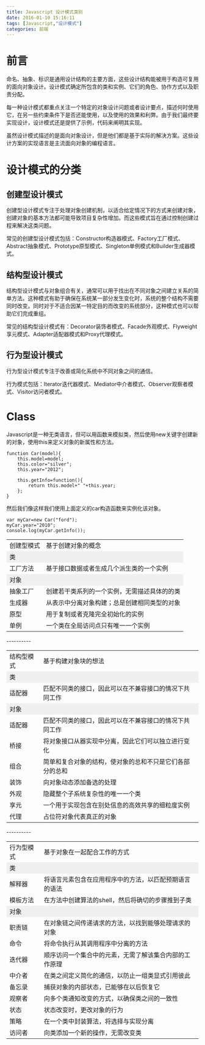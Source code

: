 ```yaml
---
title: Javascript 设计模式类别
date: 2016-01-10 15:16:11
tags: [Javascript,"设计模式"]   
categories: 前端  
---
```



# 前言
命名、抽象、标识是通用设计结构的主要方面，这些设计结构能被用于构造可复用的面向对象设计。设计模式确定所包含的类和实例、它们的角色、协作方式以及职责分配。

每一种设计模式都重点关注一个特定的对象设计问题或者设计要点，描述何时使用它，在另一些约束条件下是否还能使用，以及使用的效果和利弊。由于我们最终要实现设计，设计模式还是提供了示例，代码来阐明其实现。

虽然设计模式描述的是面向对象设计，但是他们都是基于实际的解决方案。这些设计方案的实现语言是主流面向对象的编程语言。

<!--more-->

# 设计模式的分类
## **创建型设计模式**
创建型设计模式专注于处理对象创建机制，以适合给定情况下的方式来创建对象，创建对象的基本方法都可能导致项目复杂性增加。而这些模式旨在通过控制创建过程来解决这类问题。

常见的创建型设计模式包括：Constructor构造器模式、Factory工厂模式、Abstract抽象模式、Prototype原型模式、Singleton单例模式和Builder生成器模式。
## **结构型设计模式**
结构型设计模式与对象组合有关，通常可以用于找出在不同对象之间建立关系的简单方法。这种模式有助于确保在系统某一部分发生变化时，系统的整个结构不需要同时改变。同时对于不适合因某一特定目的而改变的系统部分，这种模式也可以帮助它们完成重组。

常见的结构型设计模式有：Decorator装饰者模式、Facade外观模式、Flyweight享元模式、Adapter适配器模式和Proxy代理模式。

## **行为型设计模式**
行为型设计模式专注于改善或简化系统中不同对象之间的通信。

行为模式包括：Iterator迭代器模式、Mediator中介者模式、Observer观察者模式、Visitor访问者模式。

# Class
Javascript是一种无类语言，但可以用函数来模拟类，然后使用new关键字创建新的对象，使用this来定义对象的新属性和方法。

```
function Car(model){
	this.model=model;
	this.color="silver";
	this.year="2012";

	this.getInfo=function(){
		return this.model+" "+this.year;
	};
}
```
然后我们像这样我们使用上面定义的car构造函数来实例化该对象。
```
var myCar=new Car("ford");
myCar.year="2010";
console.log(myCar.getInfo());
```
<table>
		<tr>
			<td>创建型模式</td>
			<td>基于创建对象的概念</td>
		</tr>
		<tr>
			<td colspan="2" bgcolor="#f0f0f0">类</td>
		</tr>
		<tr><td>工厂方法</td><td>基于接口数据或者生成几个派生类的一个实例</td></tr>
		<tr>
			<td colspan="2" bgcolor="#f0f0f0">对象</td>
		</tr>
		<tr><td>抽象工厂</td><td>创建若干类系列的一个实例，无需描述具体的的类</td></tr>
		<tr><td>生成器</td><td>从表示中分离对象构建；总是创建相同类型的对象</td></tr>
		<tr><td>原型</td><td>用于复制或者克隆完全初始化的实例</td></tr>
		<tr><td>单例</td><td>一个类在全局访问点只有唯一一个实例</td></tr>
</table>
----------
<table>
		<tr>
			<td>结构型模式</td>
			<td>基于构建对象块的想法</td>
		</tr>
		<tr>
			<td colspan="2" bgcolor="#f0f0f0">类</td>
		</tr>
		<tr><td>适配器</td><td>匹配不同类的接口，因此可以在不兼容接口的情况下共同工作</td></tr>
		<tr>
			<td colspan="2" bgcolor="#f0f0f0">对象</td>
		</tr>
			<tr><td>适配器</td><td>匹配不同类的接口，因此可以在不兼容接口的情况下共同工作</td></tr>
		<tr><td>桥接</td><td>将对象接口从器实现中分离，因此它们可以独立进行变化</td></tr>
		<tr><td>组合</td><td>简单和复合对象的结构，使对象的总和不只是它们各部分的总和</td></tr>
		<tr><td>装饰</td><td>向对象动态添加备选的处理</td></tr>
		<tr><td>外观</td><td>隐藏整个子系统复杂性的唯一一个类</td></tr>
		<tr><td>享元</td><td>一个用于实现包含在别处信息的高效共享的细粒度实例</td></tr>

<tr><td>代理</td><td>占位符对象代表真正的对象 </td></tr>
</table>
----------
<table>
		<tr>
			<td>行为型模式</td>
			<td>基于对象在一起配合工作的方式</td>
		</tr>
		<tr>
			<td colspan="2" bgcolor="#f0f0f0">类</td>
		</tr>
		<tr><td>解释器</td><td>将语言元素包含在应用程序中的方法，以匹配预期语言的语法</td></tr>
		<tr><td>模板方法</td><td>在方法中创建算法的shell，然后将确切的步骤推到子类</td></tr>
		<tr>
			<td colspan="2" bgcolor="#f0f0f0">对象</td>
		</tr>
			<tr><td>职责链</td><td>在对象链之间传递请求的方法，以找到能够处理请求的对象</td></tr>
		<tr><td>命令</td><td>将命令执行从其调用程序中分离的方法</td></tr>
		<tr><td>迭代器</td><td>顺序访问一个集合中的元素，无需了解该集合内部的工作原理</td></tr>
		<tr><td>中介者</td><td>在类之间定义简化的通信，以防止一组类显式引用彼此</td></tr>
		<tr><td>备忘录</td><td>捕获对象的内部状态，已能够在以后恢复它</td></tr>
		<tr><td>观察者</td><td>向多个类通知改变的方式，以确保类之间的一致性</td></tr>

<tr><td>状态</td><td>状态改变时，更改对象的行为 </td></tr>
<tr><td>策略</td><td>在一个类中封装算法，将选择与实现分离 </td></tr>
<tr><td>访问者</td><td>向类添加一个新的操作，无需改变类</td></tr>
</table>

